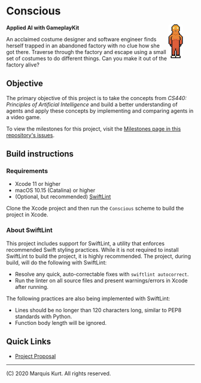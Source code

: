 # Conscious

<img src="bird_idle.png" align="right"  style="padding-right: 32px;"/>

**Applied AI with GameplayKit**

An acclaimed costume designer and software engineer finds herself trapped in an abandoned factory with no clue how she got there.
Traverse through the factory and escape using a small set of costumes to do different things. Can you make it out of the factory alive?

## Objective

The primary objective of this project is to take the concepts from _CS440: Principles of Artificial Intelligence_ and build a better 
understanding of agents and apply these concepts by implementing and comparing agents in a video game.

To view the milestones for this project, visit the [Milestones page in this repository's issues][milestones].

## Build instructions

### Requirements

- Xcode 11 or higher
- macOS 10.15 (Catalina) or higher
- (Optional, but recommended) [SwiftLint][linter]

Clone the Xcode project and then run the `Conscious` scheme to build the project in Xcode.

### About SwiftLint

This project includes support for SwiftLint, a utility that enforces recommended Swift styling practices. While it is not required to install
SwiftLint to build the project, it is highly recommended. The project, during build, will do the following with SwiftLint:

- Resolve any quick, auto-correctable fixes with `swiftlint autocorrect`.
- Run the linter on all source files and present warnings/errors in Xcode after running.

The following practices are also being implemented with SwiftLint:

- Lines should be no longer than 120 characters long, similar to PEP8 standards with Python.
- Function body length will be ignored.

## Quick Links

- [Project Proposal](PROPOSAL.md)

<!-- Links in page -->
[milestones]: https://github.com/alicerunsonfedora/CS400/milestones?direction=asc&sort=due_date&state=open
[linter]: https://realm.github.io/SwiftLint/

---

(C) 2020 Marquis Kurt. All rights reserved.
